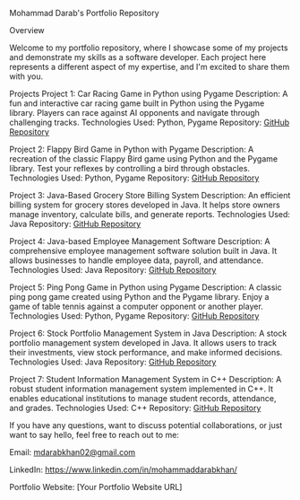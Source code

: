 Mohammad Darab's Portfolio Repository

Overview

Welcome to my portfolio repository, where I showcase some of my projects and demonstrate my skills as a software developer. Each project here represents a different aspect of my expertise, and I'm excited to share them with you.

Projects
Project 1: Car Racing Game in Python using Pygame
Description: A fun and interactive car racing game built in Python using the Pygame library. Players can race against AI opponents and navigate through challenging tracks.
Technologies Used: Python, Pygame
Repository: [GitHub Repository](https://github.com/Darab07/Projects/blob/main/Car%20Racing%20Game%20in%20Python%20using%20Pygame)

Project 2: Flappy Bird Game in Python with Pygame
Description: A recreation of the classic Flappy Bird game using Python and the Pygame library. Test your reflexes by controlling a bird through obstacles.
Technologies Used: Python, Pygame
Repository: [GitHub Repository](https://github.com/Darab07/Projects/blob/main/Flappy%20Bird%20Game%20in%20Python%20with%20Pygame)

Project 3: Java-Based Grocery Store Billing System
Description: An efficient billing system for grocery stores developed in Java. It helps store owners manage inventory, calculate bills, and generate reports.
Technologies Used: Java
Repository: [GitHub Repository](https://github.com/Darab07/Projects/blob/main/Java-Based%20Grocery%20Store%20Billing%20System)

Project 4: Java-based Employee Management Software
Description: A comprehensive employee management software solution built in Java. It allows businesses to handle employee data, payroll, and attendance.
Technologies Used: Java
Repository: [GitHub Repository](https://github.com/Darab07/Projects/blob/main/Java-based%20Employee%20Management%20Software)

Project 5: Ping Pong Game in Python using Pygame
Description: A classic ping pong game created using Python and the Pygame library. Enjoy a game of table tennis against a computer opponent or another player.
Technologies Used: Python, Pygame
Repository: [GitHub Repository](https://github.com/Darab07/Projects/blob/main/Ping%20Pong%20Game%20in%20Python%20using%20Pygame)

Project 6: Stock Portfolio Management System in Java
Description: A stock portfolio management system developed in Java. It allows users to track their investments, view stock performance, and make informed decisions.
Technologies Used: Java
Repository: [GitHub Repository](https://github.com/Darab07/Projects/blob/main/Stock%20Portfolio%20Management%20System%20in%20Java)

Project 7: Student Information Management System in C++
Description: A robust student information management system implemented in C++. It enables educational institutions to manage student records, attendance, and grades.
Technologies Used: C++
Repository: [GitHub Repository](https://github.com/Darab07/Projects/blob/main/Student%20Information%20Management%20System%20in%20C%2B%2B)

If you have any questions, want to discuss potential collaborations, or just want to say hello, feel free to reach out to me:

Email: mdarabkhan02@gmail.com

LinkedIn: https://www.linkedin.com/in/mohammaddarabkhan/

Portfolio Website: [Your Portfolio Website URL]




